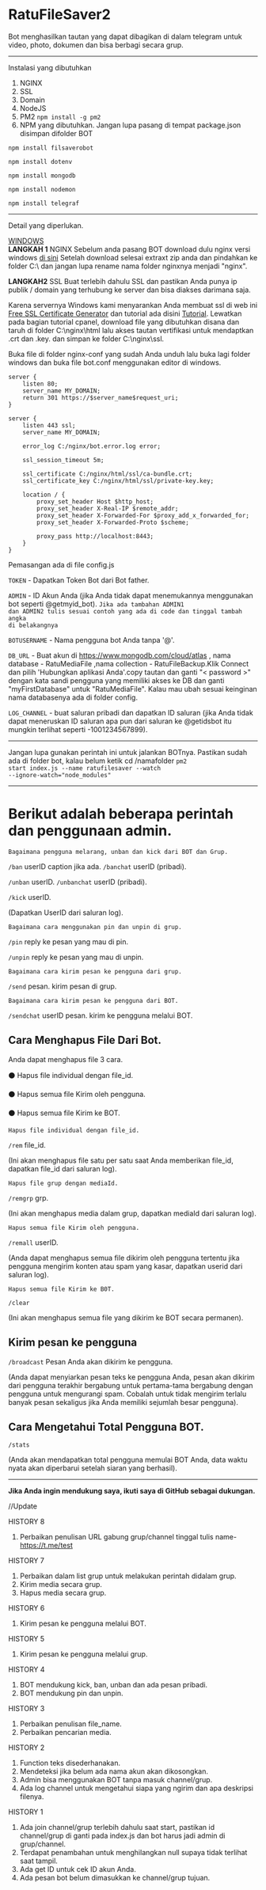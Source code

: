 # RatuFileSaver2
Bot menghasilkan tautan yang dapat dibagikan di dalam telegram untuk video, photo, dokumen dan bisa berbagi secara grup.
<hr>

Instalasi yang dibutuhkan
1. NGINX
2. SSL
3. Domain
4. NodeJS
5. PM2 <code>npm install -g pm2</code>
6. NPM yang dibutuhkan. Jangan lupa pasang di tempat package.json disimpan difolder BOT

<code>npm install filsaverobot</code>
    
<code>npm install dotenv</code>
    
<code>npm install mongodb</code>
    
<code>npm install nodemon</code>
    
<code>npm install telegraf</code>
<hr>

Detail yang diperlukan.

<u>WINDOWS</u></br>
<b>LANGKAH 1</b>
NGINX
Sebelum anda pasang BOT download dulu nginx versi windows <a href="https://nginx.org/en/download.html">di sini</a>
Setelah download selesai extraxt zip anda dan pindahkan ke folder C:\ dan jangan lupa rename nama folder nginxnya menjadi "nginx".

<b>LANGKAH2</b>
SSL
Buat terlebih dahulu SSL dan pastikan Anda punya ip publik / domain yang terhubung ke server dan bisa diakses darimana saja.

Karena servernya Windows kami menyarankan Anda membuat ssl di web ini <a href="https://punchsalad.com/ssl-certificate-generator/">Free SSL Certificate Generator</a> dan tutorial ada disini <a href="https://punchsalad.com/ssl-certificate/install-lets-encrypt-godaddy/#chapter2">Tutorial</a>. Lewatkan pada bagian tutorial cpanel, download file yang dibutuhkan disana dan taruh di folder C:\nginx\html lalu akses tautan vertifikasi untuk mendaptkan .crt dan .key. dan simpan ke folder C:\nginx\ssl.

Buka file di folder nginx-conf yang sudah Anda unduh lalu buka lagi folder windows dan buka file bot.conf menggunakan editor di windows.


    server {
        listen 80;
        server_name MY_DOMAIN;
        return 301 https://$server_name$request_uri;
    }

    server {
        listen 443 ssl;
        server_name MY_DOMAIN;

        error_log C:/nginx/bot.error.log error;

        ssl_session_timeout 5m;

        ssl_certificate C:/nginx/html/ssl/ca-bundle.crt;
        ssl_certificate_key C:/nginx/html/ssl/private-key.key;

        location / {
            proxy_set_header Host $http_host;
            proxy_set_header X-Real-IP $remote_addr;
            proxy_set_header X-Forwarded-For $proxy_add_x_forwarded_for;
            proxy_set_header X-Forwarded-Proto $scheme;

            proxy_pass http://localhost:8443;
        }
    }


Pemasangan ada di file config.js

<code>TOKEN</code> - Dapatkan Token Bot dari Bot father.

<code>ADMIN</code> - ID Akun Anda (jika Anda tidak dapat menemukannya menggunakan bot seperti @getmyid_bot).
<code>Jika ada tambahan ADMIN1 dan ADMIN2 tulis sesuai contoh yang ada di code dan tinggal tambah angka di belakangnya</code>

<code>BOTUSERNAME</code> - Nama pengguna bot Anda tanpa '@'.

<code>DB_URL</code> - Buat akun di https://www.mongodb.com/cloud/atlas , nama database - RatuMediaFile ,nama collection - RatuFileBackup.Klik Connect dan pilih 'Hubungkan aplikasi Anda'.copy tautan dan ganti "< password >" dengan kata sandi pengguna yang memiliki akses ke DB dan ganti "myFirstDatabase" untuk "RatuMediaFile". Kalau mau ubah sesuai keinginan nama databasenya ada di folder config.

<code>LOG_CHANNEL</code> - buat saluran pribadi dan dapatkan ID saluran (jika Anda tidak dapat meneruskan ID saluran apa pun dari saluran ke @getidsbot itu mungkin terlihat seperti -1001234567899).
<hr>

Jangan lupa gunakan perintah ini untuk jalankan BOTnya. Pastikan sudah ada di folder bot, kalau belum ketik cd /namafolder
<code>pm2 start index.js --name ratufilesaver --watch --ignore-watch="node_modules"</code>
<hr>

<h1>Berikut adalah beberapa perintah dan penggunaan admin.</h1>


    Bagaimana pengguna melarang, unban dan kick dari BOT dan Grup.

<code>/ban</code> userID caption jika ada.
<code>/banchat</code> userID (pribadi). 

<code>/unban</code> userID.
<code>/unbanchat</code> userID (pribadi).

<code>/kick</code> userID.

(Dapatkan UserID dari saluran log).


    Bagaimana cara menggunakan pin dan unpin di grup.

<code>/pin</code> reply ke pesan yang mau di pin.

<code>/unpin</code> reply ke pesan yang mau di unpin.


    Bagaimana cara kirim pesan ke pengguna dari grup.

<code>/send</code> pesan. kirim pesan di grup.


    Bagaimana cara kirim pesan ke pengguna dari BOT.

<code>/sendchat</code> userID pesan. kirim ke pengguna melalui BOT.
 

<h2>Cara Menghapus File Dari Bot.</h2>


Anda dapat menghapus file 3 cara.

  ⚫ Hapus file individual dengan file_id.

  ⚫ Hapus semua file Kirim oleh pengguna.

  ⚫ Hapus semua file Kirim ke BOT.


    Hapus file individual dengan file_id.

<code>/rem</code> file_id.

(Ini akan menghapus file satu per satu saat Anda memberikan file_id, dapatkan file_id dari saluran log).


    Hapus file grup dengan mediaId.

<code>/remgrp</code> grp.

(Ini akan menghapus media dalam grup, dapatkan mediaId dari saluran log).


    Hapus semua file Kirim oleh pengguna.

<code>/remall</code> userID.

(Anda dapat menghapus semua file dikirim oleh pengguna tertentu jika pengguna mengirim konten atau spam yang kasar, dapatkan userid dari saluran log).


    Hapus semua file Kirim ke B0T.

<code>/clear</code>

(Ini akan menghapus semua file yang dikirim ke BOT secara permanen).

<h2>Kirim pesan ke pengguna</h2>

<code>/broadcast</code> Pesan Anda akan dikirim ke pengguna.

(Anda dapat menyiarkan pesan teks ke pengguna Anda, pesan akan dikirim dari pengguna terakhir bergabung untuk pertama-tama bergabung dengan pengguna untuk mengurangi spam. Cobalah untuk tidak mengirim terlalu banyak pesan sekaligus jika Anda memiliki sejumlah besar pengguna).


<h2>Cara Mengetahui Total Pengguna BOT.</h2>

<code>/stats</code>

(Anda akan mendapatkan total pengguna memulai BOT Anda, data waktu nyata akan diperbarui setelah siaran yang berhasil).
<hr>

<b>Jika Anda ingin mendukung saya, ikuti saya di GitHub sebagai dukungan.</b>

//Update

HISTORY 8
1. Perbaikan penulisan URL gabung grup/channel tinggal tulis name-https://t.me/test

HISTORY 7
1. Perbaikan dalam list grup untuk melakukan perintah didalam grup.
2. Kirim media secara grup.
3. Hapus media secara grup.

HISTORY 6
1. Kirim pesan ke pengguna melalui BOT.

HISTORY 5
1. Kirim pesan ke pengguna melalui grup.

HISTORY 4
1. BOT mendukung kick, ban, unban dan ada pesan pribadi.
2. BOT mendukung pin dan unpin.

HISTORY 3
1. Perbaikan penulisan file_name.
2. Perbaikan pencarian media.

HISTORY 2
1. Function teks disederhanakan.
2. Mendeteksi jika belum ada nama akun akan dikosongkan.
3. Admin bisa menggunakan BOT tanpa masuk channel/grup.
4. Ada log channel untuk mengetahui siapa yang ngirim dan apa deskripsi filenya.

HISTORY 1
1. Ada join channel/grup terlebih dahulu saat start, pastikan id channel/grup di ganti pada index.js dan bot harus jadi admin di grup/channel.
2. Terdapat penambahan untuk menghilangkan null supaya tidak terlihat saat tampil.
3. Ada get ID untuk cek ID akun Anda.
4. Ada pesan bot belum dimasukkan ke channel/grup tujuan.
